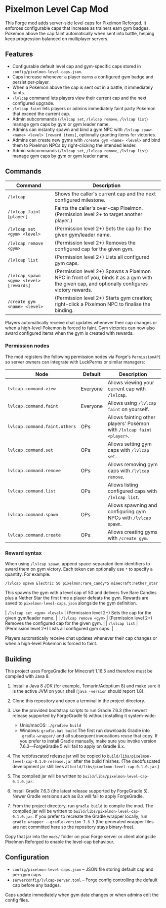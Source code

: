 # Pixelmon Level Cap Mod

This Forge mod adds server-side level caps for Pixelmon Reforged. It enforces configurable caps that increase as trainers earn gym badges. Pokemon above the cap faint automatically when sent into battle, helping keep progression balanced on multiplayer servers.

## Features

* Configurable default level cap and gym-specific caps stored in `config/pixelmon-level-caps.json`.
* Caps increase whenever a player earns a configured gym badge and persist per-player.
* When a Pokemon above the cap is sent out in a battle, it immediately faints.
* `/lvlcap` command lets players view their current cap and the next configured upgrade.
* `/lvlcap faint` lets players or admins immediately faint party Pokemon that exceed the current cap.
* Admin subcommands (`/lvlcap set`, `/lvlcap remove`, `/lvlcap list`) manage gym caps by gym or gym leader name.
* Admins can instantly spawn and bind a gym NPC with `/lvlcap spawn <name> <level> [reward items]`, optionally granting items for victories.
* Admins can create new gyms with `/create gym <name> <level>` and bind them to Pixelmon NPCs by right-clicking the intended leader.
* Admin subcommands (`/lvlcap set`, `/lvlcap remove`, `/lvlcap list`) manage gym caps by gym or gym leader name.


## Commands

| Command | Description |
| --- | --- |
| `/lvlcap` | Shows the caller's current cap and the next configured milestone. |
| `/lvlcap faint [player]` | Faints the caller's over-cap Pixelmon. (Permission level 2+ to target another player.) |
| `/lvlcap set <gym> <level>` | (Permission level 2+) Sets the cap for the given gym/leader name. |
| `/lvlcap remove <gym>` | (Permission level 2+) Removes the configured cap for the given gym. |
| `/lvlcap list` | (Permission level 2+) Lists all configured gym caps. |
| `/lvlcap spawn <gym> <level> [rewards]` | (Permission level 2+) Spawns a Pixelmon NPC in front of you, binds it as a gym with the given cap, and optionally configures victory rewards. |
| `/create gym <name> <level>` | (Permission level 2+) Starts gym creation; right-click a Pixelmon NPC to finalise the binding. |

Players automatically receive chat updates whenever their cap changes or when a high-level Pokemon is forced to faint. Gym victories can now also award configured items when the gym is created with rewards.

### Permission nodes

The mod registers the following permission nodes via Forge's `PermissionAPI` so server owners can integrate with LuckPerms or similar managers:

| Node | Default | Description |
| --- | --- | --- |
| `lvlcap.command.view` | Everyone | Allows viewing your current cap with `/lvlcap`. |
| `lvlcap.command.faint` | Everyone | Allows using `/lvlcap faint` on yourself. |
| `lvlcap.command.faint.others` | OPs | Allows fainting other players' Pokémon with `/lvlcap faint <player>`. |
| `lvlcap.command.set` | OPs | Allows setting gym caps with `/lvlcap set`. |
| `lvlcap.command.remove` | OPs | Allows removing gym caps with `/lvlcap remove`. |
| `lvlcap.command.list` | OPs | Allows listing configured caps with `/lvlcap list`. |
| `lvlcap.command.spawn` | OPs | Allows spawning and configuring gym NPCs with `/lvlcap spawn`. |
| `lvlcap.command.create` | OPs | Allows creating gyms with `/create gym`. |

### Reward syntax

When using `/lvlcap spawn`, append space-separated item identifiers to award them on gym victory. Each token can optionally use `*` to specify a quantity. For example:

```
/lvlcap spawn Electric 50 pixelmon:rare_candy*5 minecraft:nether_star
```

This spawns the gym with a level cap of 50 and delivers five Rare Candies plus a Nether Star the first time a player defeats the gym. Rewards are saved to `pixelmon-level-caps.json` alongside the gym definition.

| `/lvlcap set <gym> <level>` | (Permission level 2+) Sets the cap for the given gym/leader name. |
| `/lvlcap remove <gym>` | (Permission level 2+) Removes the configured cap for the given gym. |
| `/lvlcap list` | (Permission level 2+) Lists all configured gym caps. |

Players automatically receive chat updates whenever their cap changes or when a high-level Pokemon is forced to faint.


## Building

This project uses ForgeGradle for Minecraft 1.16.5 and therefore must be
compiled with Java 8.

1. Install a Java 8 JDK (for example, Temurin/Adoptium 8) and make sure it is
   the active JVM on your shell (`java -version` should report 1.8).
2. Clone this repository and open a terminal in the project directory.
3. Use the provided bootstrap scripts to run Gradle 7.6.3 (the newest release
   supported by ForgeGradle 5) without installing it system-wide:
   * Unix/macOS: `./gradlew build`
   * Windows: `gradle.bat build`
   The first run downloads Gradle into `.gradle-wrapper/` and all subsequent
   invocations reuse that copy. If you prefer to install Gradle manually, make
   sure you invoke version 7.6.3—ForgeGradle 5 will fail to apply on Gradle 8.x.
4. The reobfuscated release jar will be copied to
   `build/libs/pixelmon-level-cap-0.1.0-release.jar` after the build finishes.
   (The deobfuscated development jar still lives at
   `build/libs/pixelmon-level-cap-0.1.0.jar`.)

4. The compiled jar will be written to `build/libs/pixelmon-level-cap-0.1.0.jar`.
3. Install Gradle 7.6.3 (the latest release supported by ForgeGradle 5). Newer
   Gradle versions such as 8.x will fail to apply ForgeGradle.
4. From the project directory, run `gradle build` to compile the mod.
   The compiled jar will be written to `build/libs/pixelmon-level-cap-0.1.0.jar`.
   If you prefer to recreate the Gradle wrapper locally, run
   `gradle wrapper --gradle-version 7.6.3` (the generated wrapper files are not
   committed here so the repository stays binary-free).


Copy that jar into the `mods/` folder on your Forge server or client alongside
Pixelmon Reforged to enable the level-cap behaviour.

## Configuration

* `config/pixelmon-level-caps.json` – JSON file storing default cap and per-gym caps.
* `serverconfig/lvlcap-server.toml` – Forge config controlling the default cap before any badges.

Caps update immediately when gym data changes or when admins edit the config files.
